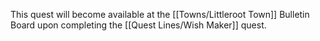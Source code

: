 This quest will become available at the [[Towns/Littleroot Town]] Bulletin Board upon completing the [[Quest Lines/Wish Maker]] quest.